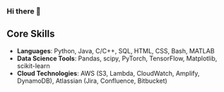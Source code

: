 ### Hi there 👋

## Core Skills
- **Languages**: Python, Java, C/C++, SQL, HTML, CSS, Bash, MATLAB 
- **Data Science Tools**: Pandas, scipy, PyTorch, TensorFlow, Matplotlib, scikit-learn
- **Cloud Technologies**: AWS (S3, Lambda, CloudWatch, Amplify, DynamoDB), Atlassian (Jira, Confluence, Bitbucket)

<!--
**cyrusahn/cyrusahn** is a ✨ _special_ ✨ repository because its `README.md` (this file) appears on your GitHub profile.

Here are some ideas to get you started:

- 🔭 I’m currently working on ...
- 🌱 I’m currently learning ...
- 👯 I’m looking to collaborate on ...
- 🤔 I’m looking for help with ...
- 💬 Ask me about ...
- 📫 How to reach me: ...
- 😄 Pronouns: ...
- ⚡ Fun fact: ...
-->
